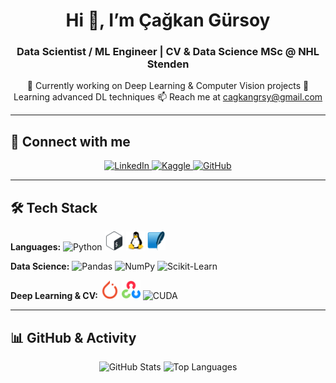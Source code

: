 <!-- HEADER -->
<h1 align="center">Hi 👋, I’m Çağkan Gürsoy</h1>
<h3 align="center">Data Scientist / ML Engineer | CV & Data Science MSc @ NHL Stenden</h3>
<p align="center">
  🔭 Currently working on Deep Learning & Computer Vision projects  
  🌱 Learning advanced DL techniques  
  📫 Reach me at <a href="mailto:cagkangrsy@gmail.com">cagkangrsy@gmail.com</a>
</p>

---

## 🔗 Connect with me

<p align="center">
  <a href="https://linkedin.com/in/cagkangrsy">
    <img src="https://img.shields.io/badge/LinkedIn-0A66C2?style=flat&logo=linkedin&logoColor=white" alt="LinkedIn"/>
  </a>
  <a href="https://kaggle.com/cagkangrsy">
    <img src="https://img.shields.io/badge/Kaggle-20BEFF?style=flat&logo=kaggle&logoColor=white" alt="Kaggle"/>
  </a>
  <a href="https://github.com/cagkangrsy">
    <img src="https://img.shields.io/badge/GitHub-181717?style=flat&logo=github&logoColor=white" alt="GitHub"/>
  </a>
</p>

---

## 🛠️ Tech Stack

<p align="left">
  <!-- Programming Languages -->
  <strong>Languages:</strong>
  <img src="https://cdn.jsdelivr.net/gh/devicons/devicon/icons/python/python-original.svg" alt="Python" width="30" height="30"/>
  <img src="https://raw.githubusercontent.com/devicons/devicon/master/icons/bash/bash-original.svg" alt="Bash" width="30" height="30"/>
  <img src="https://raw.githubusercontent.com/devicons/devicon/master/icons/linux/linux-original.svg" alt="Linux" width="30" height="30"/>
  <img src="https://raw.githubusercontent.com/devicons/devicon/master/icons/sqlite/sqlite-original.svg" alt="SQL" width="30" height="30"/>

  <!-- Data & ML Libraries -->
  <strong>Data Science:</strong>
  <img src="https://cdn.jsdelivr.net/gh/devicons/devicon/icons/pandas/pandas-original.svg" alt="Pandas" width="30" height="30"/>
  <img src="https://cdn.jsdelivr.net/gh/devicons/devicon/icons/numpy/numpy-original.svg" alt="NumPy" width="30" height="30"/>
  <img src="https://cdn.jsdelivr.net/gh/devicons/devicon/icons/scikit-learn/scikit-learn-original.svg" alt="Scikit-Learn" width="30" height="30"/>

  <!-- Deep Learning & CV -->
  <strong>Deep Learning & CV:</strong>
  <img src="https://raw.githubusercontent.com/devicons/devicon/master/icons/pytorch/pytorch-original.svg" alt="PyTorch" width="30" height="30"/>
  <img src="https://raw.githubusercontent.com/devicons/devicon/master/icons/opencv/opencv-original.svg" alt="OpenCV" width="30" height="30"/>
  <img src="https://developer.nvidia.com/sites/default/files/akamai/cuda/images/cuda-logo.svg" alt="CUDA" width="30" height="30"/>
</p>

---

## 📊 GitHub & Activity

<p align="center">
  <img src="https://github-readme-stats.vercel.app/api?username=cagkangrsy&show_icons=true&theme=github_dark" alt="GitHub Stats" />
  <img src="https://github-readme-stats.vercel.app/api/top-langs/?username=cagkangrsy&layout=compact&theme=github_dark" alt="Top Languages" />
</p>


